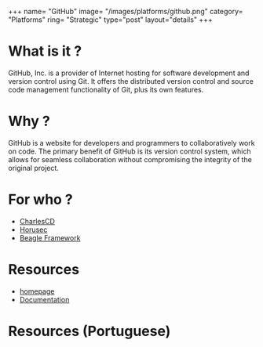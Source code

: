 +++
name= "GitHub"
image= "/images/platforms/github.png"
category= "Platforms"
ring= "Strategic"
type="post"
layout="details"
+++

# What is it ?

GitHub, Inc. is a provider of Internet hosting for software development and version control using Git. It offers the distributed version control and source code management functionality of Git, plus its own features.

# Why ?

GitHub is a website for developers and programmers to collaboratively work on code. The primary benefit of GitHub is its version control system, which allows for seamless collaboration without compromising the integrity of the original project.

# For who ?

* [CharlesCD](https://charlescd.io/)
* [Horusec](https://horusec.io/site/)
* [Beagle Framework](https://usebeagle.io/)

# Resources

* [homepage](https://github.com/)
* [Documentation](https://docs.github.com/en)


# Resources (Portuguese)
